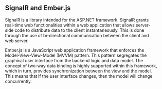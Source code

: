 
## SignalR and Ember.js

SignalR is a library intended for the ASP.NET framework. SignalR grants real-time web functionalities within a web application that allows server-side code to distribute data to the client instantaneously. This is done through the use of bi-directional communication between the client and web server.

Ember.js is a JavaScript web application framework that enforces the Model-View-View-Model (MVVM)  pattern. This pattern segregates the graphical user interface from the backend logic and data model. The concept of two-way data binding is highly supported within this framework, which in turn, provides synchronization between the view and the model. This means that if the user interface changes, then the model will change concurrently. 
